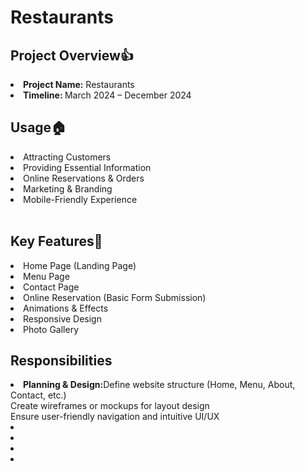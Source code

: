 # Restaurants
<h2>Project Overview👍</h2>
<li><b><span>Project Name:</span></b> Restaurants</li>
<li><b><span>Timeline: </span></b>March 2024 – December 2024</li>


<h2>Usage🏠</h2>
<li>Attracting Customers</li>
<li>Providing Essential Information</li>
<li>Online Reservations & Orders</li>
<li>Marketing & Branding</li>
<li>Mobile-Friendly Experience</li> <br>
<h2>Key Features🚀</h2>
<li> Home Page (Landing Page)</li>
<li>Menu Page</li>
<li>Contact Page</li>
<li>Online Reservation (Basic Form Submission)</li>
<li> Animations & Effects</li>
<li>Responsive Design</li>
<li>Photo Gallery</li>

<h2>Responsibilities</h2>
<li><b><span> Planning & Design:</span></b>Define website structure (Home, Menu, About, Contact, etc.)<br>
 Create wireframes or mockups for layout design<br>
Ensure user-friendly navigation and intuitive UI/UX</li>
<li><b><span></b></li>
<li><b><span></b></li>
<li><b><span></b></li>
<li><b><span></b></li>
